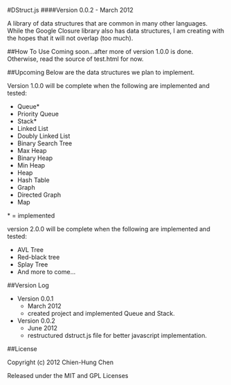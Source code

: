#DStruct.js
####Version 0.0.2 - March 2012

A library of data structures that are common in many other languages. While the Google Closure library also has data structures, I am creating with the hopes that it will not overlap (too much).

##How To Use
Coming soon...after more of version 1.0.0 is done. Otherwise, read the source of test.html for now.

##Upcoming
Below are the data structures we plan to implement.

Version 1.0.0 will be complete when the following are implemented and tested: 
	
- Queue*
- Priority Queue
- Stack*
- Linked List
- Doubly Linked List
- Binary Search Tree
- Max Heap
- Binary Heap
- Min Heap
- Heap
- Hash Table
- Graph
- Directed Graph
- Map

\* = implemented

version 2.0.0 will be complete when the following are implemented and tested:

- AVL Tree
- Red-black tree
- Splay Tree
- And more to come...

##Version Log
- Version 0.0.1
	- March 2012
	- created project and implemented Queue and Stack.
- Version 0.0.2
	- June 2012
	- restructured dstruct.js file for better javascript implementation.

##License

Copyright (c) 2012 Chien-Hung Chen

Released under the MIT and GPL Licenses